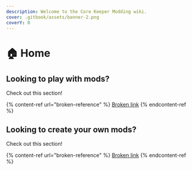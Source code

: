 ```yaml
---
description: Welcome to the Core Keeper Modding wiki.
cover: .gitbook/assets/banner-2.png
coverY: 0
---
```


# 🏠 Home

## Looking to play with mods?

Check out this section!

{% content-ref url="broken-reference" %}
[Broken link](broken-reference)
{% endcontent-ref %}

## Looking to create your own mods?

Check out this section!

{% content-ref url="broken-reference" %}
[Broken link](broken-reference)
{% endcontent-ref %}
